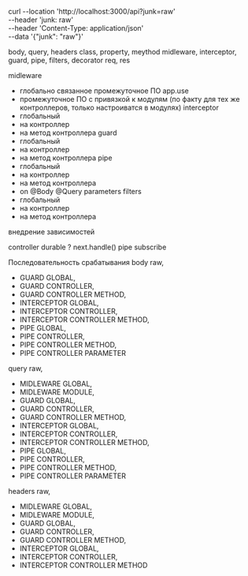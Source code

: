 curl --location 'http://localhost:3000/api?junk=raw' \
--header 'junk: raw' \
--header 'Content-Type: application/json' \
--data '{"junk": "raw"}'

body, query, headers
class, property, meythod
midleware, interceptor, guard, pipe, filters, decorator
req, res

midleware
  - глобально связанное промежуточное ПО app.use
  - промежуточное ПО с привязкой к модулям (по факту для тех же контроллеров, только настроиватся в модулях)
interceptor
  - глобальный
  - на контроллер
  - на метод контроллера
guard
  - глобальный
  - на контроллер
  - на метод контроллера
pipe
  - глобальный
  - на контроллер
  - на метод контроллера
  - on @Body @Query parameters
filters
  - глобальный
  - на контроллер
  - на метод контроллера






внедрение зависимостей

controller durable ?
next.handle() pipe subscribe


Последовательность срабатывания
body raw, 
 - GUARD GLOBAL, 
 - GUARD CONTROLLER, 
 - GUARD CONTROLLER METHOD, 
 - INTERCEPTOR GLOBAL, 
 - INTERCEPTOR CONTROLLER, 
 - INTERCEPTOR CONTROLLER METHOD, 
 - PIPE GLOBAL, 
 - PIPE CONTROLLER, 
 - PIPE CONTROLLER METHOD, 
 - PIPE CONTROLLER PARAMETER

query raw, 
  - MIDLEWARE GLOBAL, 
  - MIDLEWARE MODULE, 
  - GUARD GLOBAL, 
  - GUARD CONTROLLER, 
  - GUARD CONTROLLER METHOD, 
  - INTERCEPTOR GLOBAL, 
  - INTERCEPTOR CONTROLLER, 
  - INTERCEPTOR CONTROLLER METHOD, 
  - PIPE GLOBAL, 
  - PIPE CONTROLLER, 
  - PIPE CONTROLLER METHOD, 
  - PIPE CONTROLLER PARAMETER

headers raw, 
  - MIDLEWARE GLOBAL, 
  - MIDLEWARE MODULE, 
  - GUARD GLOBAL, 
  - GUARD CONTROLLER, 
  - GUARD CONTROLLER METHOD, 
  - INTERCEPTOR GLOBAL, 
  - INTERCEPTOR CONTROLLER, 
  - INTERCEPTOR CONTROLLER METHOD